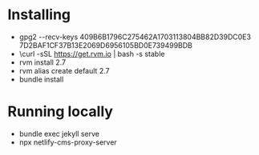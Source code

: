 # Installing

- gpg2 --recv-keys 409B6B1796C275462A1703113804BB82D39DC0E3 7D2BAF1CF37B13E2069D6956105BD0E739499BDB
- \curl -sSL https://get.rvm.io | bash -s stable
- rvm install 2.7
- rvm alias create default 2.7
- bundle install

# Running locally

- bundle exec jekyll serve
- npx netlify-cms-proxy-server